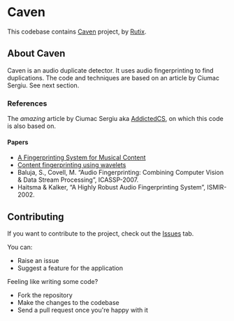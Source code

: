 # Caven

This codebase contains [Caven](https://github.com/Rutix/Caven) project, by [Rutix](https://github.com/Rutix).

## About Caven

Caven is an audio duplicate detector. It uses audio fingerprinting to find duplications. The code and techniques are based on an article by Ciumac Sergiu. See next section.

### References
The *amazing* article by Ciumac Sergiu aka [AddictedCS](https://github.com/AddictedCS/), on which this code is also based on.

#### Papers
* [A Fingerprinting System for Musical Content](http://www.eurasip.org/Proceedings/Eusipco/Eusipco2006/papers/1568982370.pdf)
* [Content fingerprinting using wavelets](http://research.google.com/pubs/archive/32685.pdf)
* Baluja, S., Covell, M. “Audio Fingerprinting: Combining Computer
Vision & Data Stream Processing”, ICASSP-2007.
* Haitsma & Kalker, “A Highly Robust Audio Fingerprinting System”,
ISMIR-2002.


## Contributing

If you want to contribute to the project, check out the [Issues](https://github.com/Rutix/Caven/issues) tab. 

You can:

 - Raise an issue
 - Suggest a feature for the application

Feeling like writing some code?

 - Fork the repository
 - Make the changes to the codebase
 - Send a pull request once you're happy with it